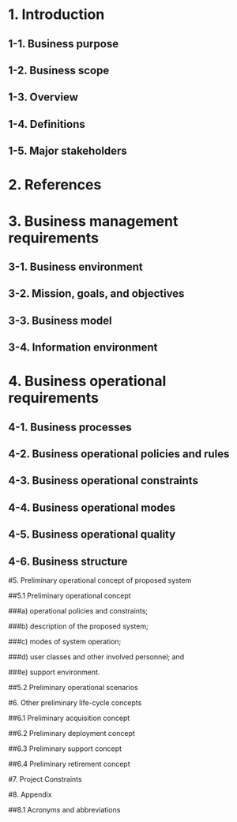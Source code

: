 # 1. Introduction
## 1-1. Business purpose
## 1-2. Business scope
## 1-3. Overview
## 1-4. Definitions
## 1-5. Major stakeholders
# 2. References
# 3. Business management requirements
## 3-1. Business environment
## 3-2. Mission, goals, and objectives
## 3-3. Business model
## 3-4. Information environment
# 4. Business operational requirements
## 4-1. Business processes
## 4-2. Business operational policies and rules
## 4-3. Business operational constraints
## 4-4. Business operational modes
## 4-5. Business operational quality
## 4-6. Business structure

#5. Preliminary operational concept of proposed system

##5.1 Preliminary operational concept

###a) operational policies and constraints;

###b) description of the proposed system;

###c) modes of system operation;

###d) user classes and other involved personnel; and

###e) support environment.

##5.2 Preliminary operational scenarios

#6. Other preliminary life-cycle concepts

##6.1 Preliminary acquisition concept

##6.2 Preliminary deployment concept

##6.3 Preliminary support concept

##6.4 Preliminary retirement concept

#7. Project Constraints

#8. Appendix

##8.1 Acronyms and abbreviations

 
